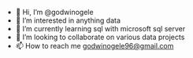 - 👋 Hi, I’m @godwinogele
- 👀 I’m interested in anything data
- 🌱 I’m currently learning sql with microsoft sql server
- 💞️ I’m looking to collaborate on various data projects
- 📫 How to reach me godwinogele96@gmail.com

<!---
godwinogele/godwinogele is a ✨ special ✨ repository because its `README.md` (this file) appears on your GitHub profile.
You can click the Preview link to take a look at your changes.
--->
